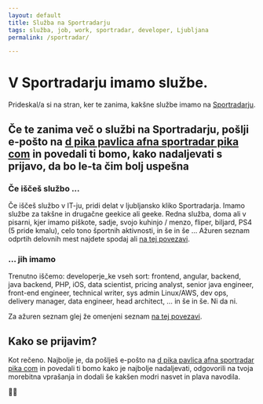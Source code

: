 ```yaml
---
layout: default
title: Služba na Sportradarju
tags: služba, job, work, sportradar, developer, Ljubljana
permalink: /sportradar/

---
```


# V Sportradarju imamo službe.

Prideskal/a si na stran, ker te zanima, kakšne službe imamo na [Sportradarju](https://sportradar.wd3.myworkdayjobs.com/sportradar_careers).


## Če te zanima več o službi na Sportradarju, pošlji e-pošto na [d pika pavlica afna sportradar pika com](mailto:d.pavlica@sportradar.com) in povedali ti bomo, kako nadaljevati s prijavo, da bo le-ta čim bolj uspešna

### Če iščeš službo ...

Če iščeš službo v IT-ju, pridi delat v ljubljansko kliko Sportradarja. Imamo službe za takšne in drugačne geekice ali geeke. Redna služba, doma ali v pisarni, kjer imamo piškote, sadje, svojo kuhinjo / menzo, fliper, biljard, PS4 (5 pride kmalu), celo tono športnih aktivnosti, in še in še … Ažuren seznam odprtih delovnih mest najdete spodaj ali [na tej povezavi](https://sportradar.wd3.myworkdayjobs.com/sportradar_careers).

### ... jih imamo

Trenutno iščemo: developerje_ke vseh sort: frontend, angular, backend, java backend, PHP, iOS, data scientist, pricing analyst, senior java engineer, front-end engineer, technical writer, sys admin Linux/AWS, dev ops, delivery manager, data engineer, head architect, … in še in še. Ni da ni. 

Za ažuren seznam glej že omenjeni seznam [na tej povezavi](https://sportradar.wd3.myworkdayjobs.com/sportradar_careers).

## Kako se prijavim?

Kot rečeno. Najbolje je, da pošlješ e-pošto na [d pika pavlica afna sportradar pika com](mailto:d.pavlica@sportradar.com) in povedali ti bomo kako je najbolje nadaljevati, odgovorili na tvoja morebitna vprašanja in dodali še kakšen modri nasvet in plava navodila.

🙏🐬